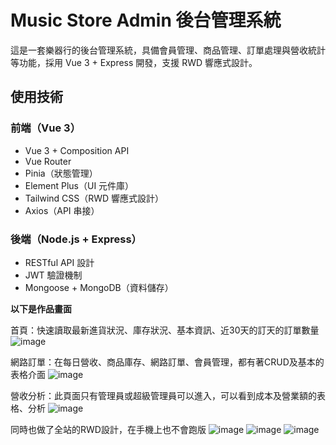 # Music Store Admin 後台管理系統

這是一套樂器行的後台管理系統，具備會員管理、商品管理、訂單處理與營收統計等功能，採用 Vue 3 + Express 開發，支援 RWD 響應式設計。

## 使用技術

### 前端（Vue 3）
- Vue 3 + Composition API
- Vue Router
- Pinia（狀態管理）
- Element Plus（UI 元件庫）
- Tailwind CSS（RWD 響應式設計）
- Axios（API 串接）

### 後端（Node.js + Express）
- RESTful API 設計
- JWT 驗證機制
- Mongoose + MongoDB（資料儲存）


**以下是作品畫面**

首頁：快速讀取最新進貨狀況、庫存狀況、基本資訊、近30天的訂天的訂單數量
![image](https://github.com/brianhsu0606/music-store-admin/blob/main/images/home.jpg)

網路訂單：在每日營收、商品庫存、網路訂單、會員管理，都有著CRUD及基本的表格介面
![image](https://github.com/brianhsu0606/music-store-admin/blob/main/images/order.jpg)

營收分析：此頁面只有管理員或超級管理員可以進入，可以看到成本及營業額的表格、分析
![image](https://github.com/brianhsu0606/music-store-admin/blob/main/images/finance.jpg)

同時也做了全站的RWD設計，在手機上也不會跑版
![image](https://github.com/brianhsu0606/music-store-admin/blob/main/images/home_mobile.jpg)
![image](https://github.com/brianhsu0606/music-store-admin/blob/main/images/order_mobile.jpg)
![image](https://github.com/brianhsu0606/music-store-admin/blob/main/images/finance_mobile.jpg)
